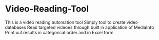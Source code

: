 # Video-Reading-Tool

This is a video reading automation tool
Simply tool to create video databases
Read targeted videoes through built in application of MediaInfo
Print out results in categorical order and in Excel form

